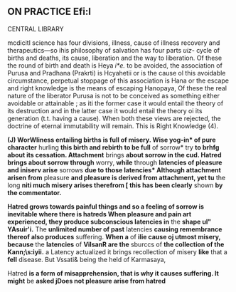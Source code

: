 ## **ON PRACTICE Efi:l**

CENTRAL LIBRARY

mcdicitl science has four divisions, illness, cause of illness recovery and therapeutics—so ihis philosophy of salvation has four parts *uiz-* cycle of births and deaths, its cause, liberation and the way to liberation. Of these the round of birth and death is Heya *i\*e.* to be avoided, the association of Purusa and Pradhana (Prakrti) is Hcyahetii or is the cause ol this avoidable circumstance, perpetual stoppage of this association is Hana or the escape and right knowledge is the means of escaping Hanopaya, Of these the real nature of the liberator Purusa is not to be conceived as something either avoidable or attainable ; as iti the former case it would entail the theory of its destruction and in the latter case it would entail the theory oi its generation (t.t. having a cause). When both these views are rejected, the doctrine of eternal immutability will remain. This is Right Knowledge (4).

**(J) WorWIiness entailing births is full of misery. Wise yog-in\* of pure character** hurling **this birth and rebirth to be full** of sorrow\* try **to brhfg about its cessation. Attachment** brings **about sorrow in the cud. Hatred brings about sorrow through** worry, **while** through **latencies of pleasure and iniserv arise** sorrows **due to those latencies\* Although attachment arisen from** pleasure **and pleasure is derived from attachment, yet tu** the long **niti much misery arises therefrom [ this has been clearly** shown **by the commentator.**

**Hatred grows towards painful things and so a feeling of sorrow is inevitable where there is hatreds When pleasure and pain art experienced, they produce subconscious latencies in** the **shape ul" YAsuir'i.** The **unlimited number of past** latencies **causing remembrance thereof also produces** suffering. **When a** of **ilie cause oj utmost misery, because** the **latencies** of **VilsanR are the** sburccs of **the collection of the Kann;\s:iyii.** a Latency actualized it brings recollection of misery **like** that a **fell** disease. But Vssati& being the held of Karmasaya,

Hatred **is a form of misapprehension, that is why it causes suffering. It might** be **asked jDoes not pleasure arise from hatred**